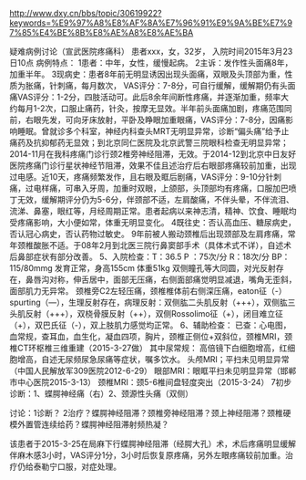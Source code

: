 http://www.dxy.cn/bbs/topic/30619922?keywords=%E9%97%A8%E8%AF%8A%E7%96%91%E9%9A%BE%E7%97%85%E4%BE%8B%E8%AE%A8%E8%AE%BA

疑难病例讨论（宣武医院疼痛科）
患者xxx，女，32岁， 入院时间2015年3月23日10点
病例特点：
1患者：中年，女性，缓慢起病。
2主诉：发作性头面痛8年，加重半年。
3现病史：患者8年前无明显诱因出现头面痛，双眼及头顶部为重，性质为胀痛，针刺痛，每月数次， VAS评分：7-8分，可自行缓解，缓解期仍有头面痛VAS评分：1-2分，四肢活动可。此后8余年间断性疼痛，并逐渐加重，频率大约每月1-2次，口服止痛药，针灸，按摩无显效。半年前头面痛加剧，疼痛范围同前，右眼先发，可向牙床放射，平卧及睁眼加重眼痛，VAS评分：7-8分，因痛影响睡眠。曾就诊多个科室，神经内科查头MRT无明显异常，诊断“偏头痛”给予止痛药及抗抑郁药无显效；到北京同仁医院及北京武警三院眼科检查无明显异常；2014-11月在我科疼痛门诊行颈2椎旁神经阻滞，无效。于2014-12到北京中日友好医院疼痛门诊行星状神经节阻滞，效果不佳且述治疗后右眼部疼痛较前加重，出现过电感。近10天，疼痛频繁发作，且右眼及眶后剧痛，VAS评分：9-10分针刺痛，过电样痛，可串入牙周，加重时双眼，上颌部，头顶部均有疼痛，口服加巴喷丁无效，缓解期评分仍为5-6分，伴颈部不适，左肩酸痛，不伴头晕，不伴流泪、流涕、鼻塞，眼红等，月经周期正常。患者起病以来神志清，精神、饮食、睡眠均受疼痛影响，大小便如常，体重无明显变化。
4既往史：否认高血压、糖尿病史，否认冠心病史，否认药物过敏史。
9年前被人搬动颈椎后出现颈部及左肩疼痛，常年颈椎酸胀不适。于08年2月到北医三院行鼻窦部手术（具体术式不详），自述术后鼻部症状有部分改善。
5、入院检查：T：36.5 P ：75次/分 R：18次/分 BP：115/80mmg 发育正常，身高155cm 体重51kg
双侧瞳孔等大同圆，对光反射存在，鼻唇沟对称，伸舌居中，面部无压痛，右侧面部痛觉明显减退，嘴角无歪斜，面部肌力无异常。
颈椎旁C2左轻压痛，颈椎椎体前右侧深压痛，eaton征（-）spurting（—），生理反射存在，病理反射：双侧肱二头肌反射（+++），双侧肱三头肌反射（+++），双桡骨膜反射（++），双侧Rossolimo征（+），闭目难立征（+），双巴氏征（-），双上肢肌力感觉均正常。
6、辅助检查：
已查：心电图，血常规，查耳血，血生化，凝血四项，胸片，颈椎正侧位+双斜位，颈椎MRI，颈椎CT环枢椎三维重建（2015-3-27做）
其中尿常规： 高倍镜下白细胞增高，红细胞增高，自述无尿频尿急尿痛等症状，嘱多饮水。
头颅MRI；平扫未见明显异常（中国人民解放军309医院2012-6-29）
眼部MRI：眼眶平扫未见明显异常（邯郸市中心医院2015-3-13）
颈椎MRI：颈5-6椎间盘轻度突出（2015-3-24）
7初步诊断：1、蝶腭神经痛（右）2、颈源性头痛（双侧）

讨论：1诊断？
2治疗？蝶腭神经阻滞？颈椎旁神经阻滞？颈上神经阻滞？颈椎硬模外置管连续给药？蝶腭神经阻滞射频热凝？



 该患者于2015-3-25在局麻下行蝶腭神经阻滞（经腭大孔）术，术后疼痛明显缓解伴麻木感3小时，VAS评分1分，3小时后恢复原疼痛，另外左眼疼痛较前加重。治疗仍给泰勒宁口服，对症处理。 
 
